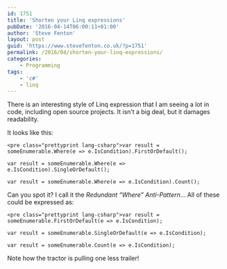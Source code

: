 ```yaml
---
id: 1751
title: 'Shorten your Linq expressions'
pubDate: '2016-04-14T06:00:11+01:00'
author: 'Steve Fenton'
layout: post
guid: 'https://www.stevefenton.co.uk/?p=1751'
permalink: /2016/04/shorten-your-linq-expressions/
categories:
    - Programming
tags:
    - 'c#'
    - linq
---
```


There is an interesting style of Linq expression that I am seeing a lot in code, including open source projects. It isn’t a big deal, but it damages readability.

It looks like this:

```
<pre class="prettyprint lang-csharp">var result = someEnumerable.Where(e => e.IsCondition).FirstOrDefault();

var result = someEnumerable.Where(e => e.IsCondition).SingleOrDefault();

var result = someEnumerable.Where(e => e.IsCondition).Count();
```

Can you spot it? I call it the *Redundant “Where” Anti-Pattern*… All of these could be expressed as:

```
<pre class="prettyprint lang-csharp">var result = someEnumerable.FirstOrDefault(e => e.IsCondition);

var result = someEnumerable.SingleOrDefault(e => e.IsCondition);

var result = someEnumerable.Count(e => e.IsCondition);
```

Note how the tractor is pulling one less trailer!